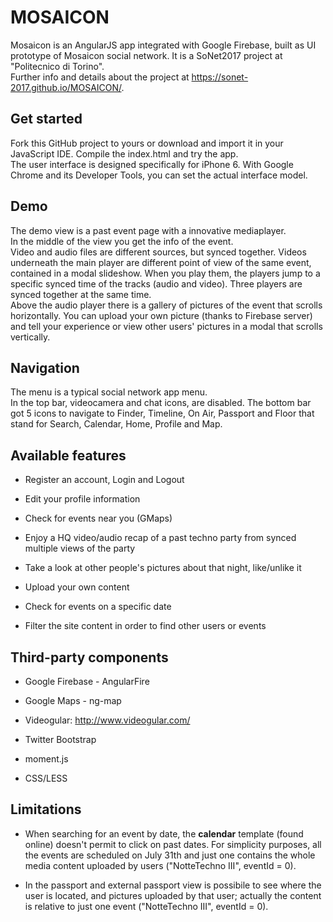 # MOSAICON
Mosaicon is an AngularJS app integrated with Google Firebase, built as UI prototype of Mosaicon social network. It is a SoNet2017 project at "Politecnico di Torino".
<br/>Further info and details about the project at https://sonet-2017.github.io/MOSAICON/.

<h2>Get started</h2>
Fork this GitHub project to yours or download and import it in your JavaScript IDE. Compile the index.html and try the app.
<br/>The user interface is designed specifically for iPhone 6. With Google Chrome and its Developer Tools, you can set the actual interface model.

<h2>Demo</h2>
The demo view is a past event page with a innovative mediaplayer.
<br/>In the middle of the view you get the info of the event.
<br/>Video and audio files are different sources, but synced together. Videos underneath the main player are different point of view of the same event, contained in a modal slideshow. When you play them, the players jump to a specific synced time of the tracks (audio and video). Three players are synced together at the same time.
<br/>Above the audio player there is a gallery of pictures of the event that scrolls horizontally. You can upload your own picture (thanks to Firebase server) and tell your experience or view other users' pictures in a modal that scrolls vertically.

<h2>Navigation</h2>
The menu is a typical social network app menu.
<br/>In the top bar, videocamera and chat icons, are disabled. The bottom bar got 5 icons to navigate to Finder, Timeline, On Air, Passport and Floor that stand for Search, Calendar, Home, Profile and Map.

<h2>Available features</h2>
<div>
<ul>

<li>
<p>Register an account, Login and Logout</p>
</li>

<li>
<p>Edit your profile information</p>
</li>

<li>
<p>Check for events near you (GMaps)</p>
</li>

<li>
<p>Enjoy a HQ video/audio recap of a past techno party from synced multiple views of the party</p>
</li>

<li>
<p>Take a look at other people's pictures about that night, like/unlike it</p>
</li>

<li>
<p>Upload your own content</p>
</li>

<li>
<p>Check for events on a specific date</p>
</li>

<li>
<p>Filter the site content in order to find other users or events</p>
</li>



</ul>


</div>

<h2>Third-party components</h2>

<div>
<ul>

<li>
<p>Google Firebase - AngularFire</p>
</li>

<li>
<p>Google Maps - ng-map</p>
</li>

<li>
<p>Videogular: <a href="http://www.videogular.com/">http://www.videogular.com/</a></p>
</li>

<li>
<p>Twitter Bootstrap</p>
</li>

<li>
<p>moment.js</p>
</li>

<li>
<p>CSS/LESS</p>
</li>

</ul>

</div>

<h2>Limitations</h2>

<div>

<ul>

<li>
<p>When searching for an event by date, the <strong>calendar</strong> template (found online) doesn't permit to click on
past dates. For simplicity purposes, all the events are scheduled on July 31th and just one contains the whole
media content uploaded by users ("NotteTechno III", eventId = 0).</p>
</li>

<li>
<p>In the passport and external passport view is possibile to see where the user is located, and pictures uploaded by that user; actually the content is relative to just one event ("NotteTechno III", eventId = 0).</p>
</li>


</ul>


</div>
